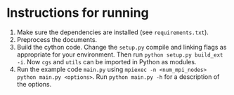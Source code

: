 # Instructions for running
1. Make sure the dependencies are installed (see `requirements.txt`).
2. Preprocess the documents.
3. Build the cython code. Change the `setup.py` compile and linking flags as appropriate for your environment. Then run `python setup.py build_ext -i`. Now `cgs` and `utils` can be imported in Python as modules.
4. Run the example code `main.py` using `mpiexec -n <num_mpi_nodes> python main.py <options>`. Run `python main.py -h` for a description of the options.

